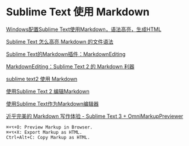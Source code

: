 
# Sublime Text 使用 Markdown

[Windows配置Sublime Text使用Markdown，语法高亮，生成HTML](http://code-tech.diandian.com/post/2012-11-10/40041958361)

[Sublime Text 怎么高亮 Markdown 的文件语法](http://segmentfault.com/q/1010000000672003)

[Sublime Text的Markdown插件：MarkdownEditing](http://www.open-open.com/lib/view/open1397013038012.html)

[MarkdownEditing：Sublime Text 2 的 Markdown 利器](http://lucifr.com/2012/07/12/markdownediting-for-sublime-text-2/)

[sublime text2 使用 Markdown](http://www.cnblogs.com/leohxj/archive/2012/07/27/2611656.html)

[使用Sublime Text 2 编辑Markdown](http://www.ituring.com.cn/article/6815)

[使用Sublime Text作为Markdown编辑器](http://www.cnblogs.com/IPrograming/p/Sublime-markdown-editor.html)

[近乎完美的 Markdown 写作体验 - Sublime Text 3 + OmniMarkupPreviewer](http://blog.leanote.com/post/54bfa17b8404f03097000000)

    ⌘+⌥+O: Preview Markup in Browser.
    ⌘+⌥+X: Export Markup as HTML.
    Ctrl+Alt+C: Copy Markup as HTML.
